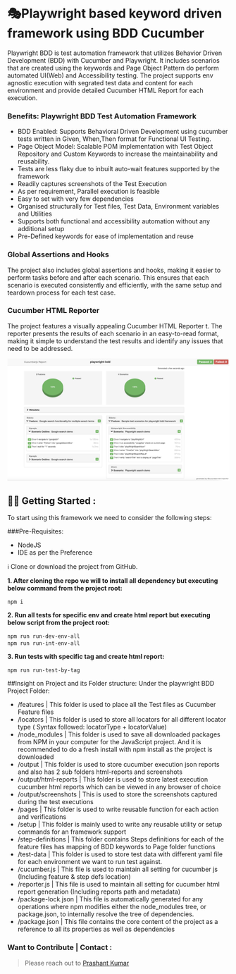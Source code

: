 # 🎭Playwright based keyword driven framework using BDD Cucumber

Playwright BDD is test automation framework that utilizes Behavior Driven Development (BDD) with Cucumber and Playwright. It includes scenarios that are created using the keywords and Page Object Pattern do perform automated UI(Web) and Accessibility testing. The project supports env agnostic execution with segrated test data and content for each environment and provide detailed Cucumber HTML Report for each execution.

### **Benefits: Playwright BDD Test Automation Framework**

* BDD Enabled: Supports Behavioral Driven Development using cucumber tests written in Given, When,Then format for Functional UI Testing.
* Page Object Model: Scalable POM implementation with Test Object Repository and Custom Keywords to increase the maintainability and reusability.
* Tests are less flaky due to inbuilt auto-wait features supported by the framework
* Readily captures screenshots of the Test Execution
* As per requirement, Parallel execution is feasible
* Easy to set with very few dependencies
* Organised structurally for Test files, Test Data, Environment variables and Utilities
* Supports both functional and accessibility automation without any additional setup
* Pre-Defined keywords for ease of implementation and reuse

### Global Assertions and Hooks

The project also includes global assertions and hooks, making it easier to perform tasks before and after each scenario. This ensures that each scenario is executed consistently and efficiently, with the same setup and teardown process for each test case.

### Cucumber HTML Reporter

The project features a visually appealing Cucumber HTML Reporter t. The reporter presents the results of each scenario in an easy-to-read format, making it simple to understand the test results and identify any issues that need to be addressed.

![Cucumber html report](./BDD_Report.png)

## 👨‍🔧 Getting Started :

To start using this framework we need to consider the following steps:

###Pre-Requisites:
* NodeJS
* IDE as per the Preference

ℹ️ Clone or download the project from GitHub.

**1. After cloning the repo we will to install all dependency but executing below command from the project root:**
```shell
npm i
```

**2. Run all tests for specific env and create html report but executing below script from the project root:** 
```shell
npm run run-dev-env-all
npm run run-int-env-all
```
**3. Run tests with specific tag and create html report:**
```shell
npm run run-test-by-tag
```

##Insight on Project and its Folder structure:
Under the playwright BDD Project Folder:
* /features |  This folder is used to place all the Test files as Cucumber Feature files
* /locators |  This folder is used to store all locators for all different locator type ( Syntax followed: locatorType + locatorValue)
* /node_modules | This folder is used to save all downloaded packages from NPM in your computer for the JavaScript project. And it is recommended to do a fresh install with npm install as the project is downloaded
* /output | This folder is used to store cucumber execution json reports and also has 2 sub folders html-reports and screenshots
* /output/html-reports | This folder is used to store latest execution cucumber html reports which can be viewed in any browser of choice
* /output/screenshots | This is used to store the screenshots captured during the test executions
* /pages | This folder is used to write reusable function for each action and verifications
* /setup | This folder is mainly used to write any reusable utility or setup commands for an framework support
* /step-definitions | This folder contains Steps definitions for each of the feature files has mapping of BDD keywords to Page folder functions
* /test-data | This folder is used to store test data with different yaml file for each environment we want to run test against.
* /cucumber.js | This file is used to maintain all setting for cucumber js (Including feature & step defs location)
* /reporter.js | This file is used to maintain all setting for cucumber html report generation (Including reports path and metadata)
* /package-lock.json | This file is automatically generated for any operations where npm modifies either the node_modules tree, or package.json, to internally resolve the tree of dependencies.
* /package.json | This file contains the core content of the project as a reference to all its properties as well as dependencies


### **Want to Contribute | Contact :**
>Please reach out to  [Prashant Kumar](prashant201984@gmail.com)

